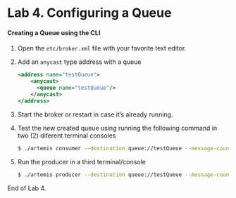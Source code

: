 # Lab 4. Configuring a Queue

#### Creating a Queue using the CLI

1. Open the `etc/broker.xml` file with your favorite text editor.
1. Add an `anycast` type address with a queue

   ```XML
   <address name="testQueue">
       <anycast>
         <queue name="testQueue"/>
       </anycast>
   </address>
   ```

1. Start the broker or restart in case it’s already running.
1. Test the new created queue using running the following command in two (2) diferent terminal consoles

   ```sh
   $ ./artemis consumer --destination queue://testQueue --message-count 5
   ```

1. Run the producer in a third terminal/console

   ```sh
   $ ./artemis producer --destination queue://testQueue --message-count 10
   ```

End of Lab 4.
